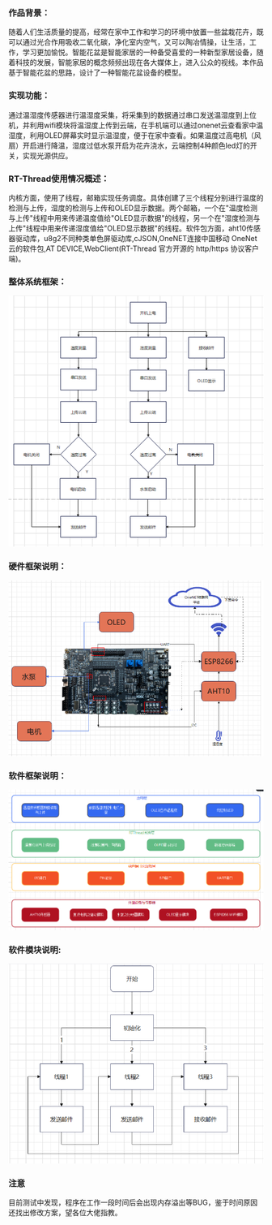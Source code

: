 ### 作品背景：

随着人们生活质量的提高，经常在家中工作和学习的环境中放置一些盆栽花卉，既可以通过光合作用吸收二氧化碳，净化室内空气，又可以陶冶情操，让生活，工作，学习更加愉悦。智能花盆是智能家居的一种备受喜爱的一种新型家居设备，随着科技的发展，智能家居的概念频频出现在各大媒体上，进入公众的视线。本作品基于智能花盆的思路，设计了一种智能花盆设备的模型。

### 实现功能：

通过温湿度传感器进行温湿度采集，将采集到的数据通过串口发送温湿度到上位机，并利用wifi模块将温湿度上传到云端，在手机端可以通过onenet云查看家中温湿度，利用OLED屏幕实时显示温湿度，便于在家中查看。如果温度过高电机（风扇）开启进行降温，湿度过低水泵开启为花卉浇水，云端控制4种颜色led灯的开关，实现光源供应。

### RT-Thread使用情况概述：

内核方面，使用了线程，邮箱实现任务调度。具体创建了三个线程分别进行温度的检测与上传，湿度的检测与上传和OLED显示数据。两个邮箱，一个在"温度检测与上传"线程中用来传递温度值给"OLED显示数据"的线程，另一个在"湿度检测与上传"线程中用来传递湿度值给"OLED显示数据"的线程。软件包方面，aht10传感器驱动库，u8g2不同种类单色屏驱动库,cJSON,OneNET连接中国移动 OneNet 云的软件包,AT DEVICE,WebClient(RT-Thread 官方开源的 http/https 协议客户端)。



### 整体系统框架：

![输入图片说明](1.assets/image-20220803153659173.png)



### 硬件框架说明：

![输入图片说明](1.assets/image-20220803153506362.png)

### 软件框架说明：

![输入图片说明](1.assets/image-20220803153007336.png)

### 软件模块说明:

![输入图片说明](1.assets/image-20220803153222340.png)



### 注意

目前测试中发现，程序在工作一段时间后会出现内存溢出等BUG，鉴于时间原因还找出修改方案，望各位大佬指教。